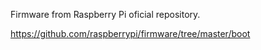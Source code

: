 Firmware from Raspberry Pi oficial repository.

https://github.com/raspberrypi/firmware/tree/master/boot
